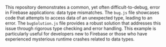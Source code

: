 This repository demonstrates a common, yet often difficult-to-debug, error in Firebase applications: data type mismatches. The `bug.js` file showcases code that attempts to access data of an unexpected type, leading to an error.  The `bugSolution.js` file provides a robust solution that addresses this issue through rigorous type checking and error handling.  This example is particularly useful for developers new to Firebase or those who have experienced mysterious runtime crashes related to data types.